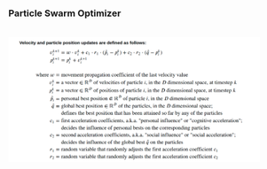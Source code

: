 ### Particle Swarm Optimizer
<br>

<img src="../media/particle_swarm_formula.png" align='left' width=90% height=auto/>
